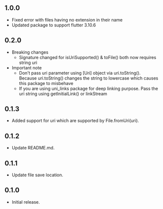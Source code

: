 ## 1.0.0

- Fixed error with files having no extension in their name
- Updated package to support flutter 3.10.6

## 0.2.0

- Breaking changes
  - Signature changed for isUriSupported() & toFile() both now requires string uri
- Important note
  - Don't pass uri parameter using [Uri] object via uri.toString(). Because uri.toString() changes the string to lowercase which causes this package to misbehave
  - If you are using uni_links package for deep linking purpose. Pass the uri string using getInitialLink() or linkStream

## 0.1.3

- Added support for uri which are supported by File.fromUri(uri).

## 0.1.2

- Update README.md.

## 0.1.1

- Update file save location.

## 0.1.0

- Initial release.